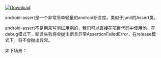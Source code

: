 



[ ![Download](https://api.bintray.com/packages/vectorzeng/maven/android-assert/images/download.svg?version=0.0.1) ](https://bintray.com/vectorzeng/maven/android-assert/0.0.1/link)

android-assert是一个非常简单轻量的android断言库。类似于junit的Assert类。

android-assert不是用来写测试用例的，我们可以直接在项目代码中使用他。在debug模式下，断言失败将会抛出断言异常AssertionFailedError，在release模式下，将不会抛出异常。

如下场景：

